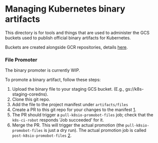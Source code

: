 # Managing Kubernetes binary artifacts

This directory is for tools and things that are used to administer the GCS
buckets used to publish official binary artifacts for Kubernetes.

Buckets are created alongside GCR repositories, details
[here](../../k8s.gcr.io/README.md).

### File Promoter

The binary promoter is currently WIP.

To promote a binary artifact, follow these steps:

1. Upload the binary file to your staging GCS bucket. (E.g.,
   gs://k8s-staging-coredns).
1. Clone this git repo.
1. Add the file to the project manifest under `artifacts/files`
1. Create a PR to this git repo for your changes to the manifest [1].
1. The PR should trigger a `pull-k8sio-promobot-files` job; check that the `k8s-ci-robot`
   responds 'Job succeeded' for it.
1. Merge the PR. This will trigger the actual promotion (the `pull-k8sio-promobot-files`
   is just a dry run). The actual promotion job is called `post-k8sio-promobot-files` [2].

[1]: https://github.com/kubernetes-sigs/k8s-container-image-promoter/blob/master/cmd/promobot-files/README.md
[2]: https://k8s-testgrid.appspot.com/sig-release-misc#post-k8sio-promobot-files
